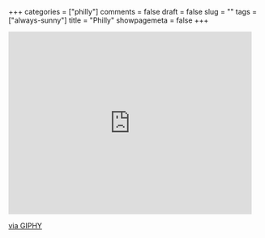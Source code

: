 +++
categories = ["philly"]
comments = false
draft = false
slug = ""
tags = ["always-sunny"]
title = "Philly"
showpagemeta = false
+++

<iframe src="https://giphy.com/embed/EfaJs9ebLygOA" align="middle" width="480" height="361" frameBorder="0" class="giphy-embed" allowFullScreen></iframe><p><a href="https://giphy.com/gifs/charlie-kelly-EfaJs9ebLygOA">via GIPHY</a></p>
